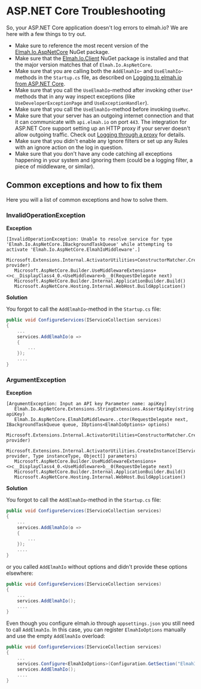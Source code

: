 # ASP.NET Core Troubleshooting

So, your ASP.NET Core application doesn't log errors to elmah.io? We are here with a few things to try out.

- Make sure to reference the most recent version of the <a href="https://www.nuget.org/packages/elmah.io.aspnetcore/" target="_blank" rel="noopener noreferrer">Elmah.Io.AspNetCore</a> NuGet package.
- Make sure that the <a href="https://www.nuget.org/packages/Elmah.Io.Client/" target="_blank" rel="noopener noreferrer">Elmah.Io.Client</a> NuGet package is installed and that the major version matches that of `Elmah.Io.AspNetCore`.
- Make sure that you are calling both the `AddElmahIo`- and `UseElmahIo`-methods in the `Startup.cs` file, as described on [Logging to elmah.io from ASP.NET Core](/logging-to-elmah-io-from-aspnet-core/).
- Make sure that you call the `UseElmahIo`-method after invoking other `Use*` methods that in any way inspect exceptions (like `UseDeveloperExceptionPage` and `UseExceptionHandler`).
- Make sure that you call the `UseElmahIo`-method before invoking `UseMvc`.
- Make sure that your server has an outgoing internet connection and that it can communicate with `api.elmah.io` on port `443`. The integration for ASP.NET Core support setting up an HTTP proxy if your server doesn't allow outgoing traffic. Check out [Logging through a proxy](/logging-to-elmah-io-from-aspnet-core/#logging-through-a-proxy) for details.
- Make sure that you didn't enable any Ignore filters or set up any Rules with an ignore action on the log in question.
- Make sure that you don't have any code catching all exceptions happening in your system and ignoring them (could be a logging filter, a piece of middleware, or similar).

## Common exceptions and how to fix them

Here you will a list of common exceptions and how to solve them.

### InvalidOperationException

**Exception**

```
[InvalidOperationException: Unable to resolve service for type 'Elmah.Io.AspNetCore.IBackgroundTaskQueue' while attempting to activate 'Elmah.Io.AspNetCore.ElmahIoMiddleware'.]
   Microsoft.Extensions.Internal.ActivatorUtilities+ConstructorMatcher.CreateInstance(IServiceProvider provider)
   Microsoft.AspNetCore.Builder.UseMiddlewareExtensions+<>c__DisplayClass4_0.<UseMiddleware>b__0(RequestDelegate next)
   Microsoft.AspNetCore.Builder.Internal.ApplicationBuilder.Build()
   Microsoft.AspNetCore.Hosting.Internal.WebHost.BuildApplication()
```

**Solution**

You forgot to call the `AddElmahIo`-method in the `Startup.cs` file:

```csharp
public void ConfigureServices(IServiceCollection services)
{
    ...
    services.AddElmahIo(o =>
    {
        ...
    });
    ....
}
```

### ArgumentException

**Exception**

```
[ArgumentException: Input an API key Parameter name: apiKey]
   Elmah.Io.AspNetCore.Extensions.StringExtensions.AssertApiKey(string apiKey)
   Elmah.Io.AspNetCore.ElmahIoMiddleware..ctor(RequestDelegate next, IBackgroundTaskQueue queue, IOptions<ElmahIoOptions> options)
   Microsoft.Extensions.Internal.ActivatorUtilities+ConstructorMatcher.CreateInstance(IServiceProvider provider)
   Microsoft.Extensions.Internal.ActivatorUtilities.CreateInstance(IServiceProvider provider, Type instanceType, Object[] parameters)
   Microsoft.AspNetCore.Builder.UseMiddlewareExtensions+<>c__DisplayClass4_0.<UseMiddleware>b__0(RequestDelegate next)
   Microsoft.AspNetCore.Builder.Internal.ApplicationBuilder.Build()
   Microsoft.AspNetCore.Hosting.Internal.WebHost.BuildApplication()
```

**Solution**

You forgot to call the `AddElmahIo`-method in the `Startup.cs` file:

```csharp
public void ConfigureServices(IServiceCollection services)
{
    ...
    services.AddElmahIo(o =>
    {
        ...
    });
    ....
}
```

or you called `AddElmahIo` without options and didn't provide these options elsewhere:

```csharp
public void ConfigureServices(IServiceCollection services)
{
    ...
    services.AddElmahIo();
    ....
}
```

Even though you configure elmah.io through `appsettings.json` you still need to call `AddElmahIo`. In this case, you can register `ElmahIoOptions` manually and use the empty `AddElmahIo` overload:

```csharp
public void ConfigureServices(IServiceCollection services)
{
    ...
    services.Configure<ElmahIoOptions>(Configuration.GetSection("ElmahIo"));
    services.AddElmahIo();
    ....
}
```